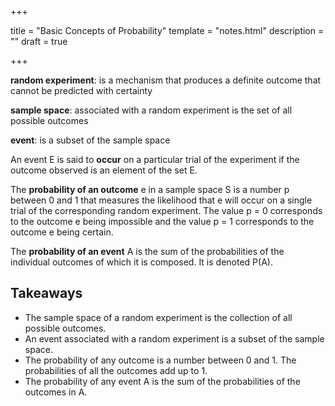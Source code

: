 +++

title = "Basic Concepts of Probability"
template = "notes.html"
description = ""
draft = true

+++

**random experiment**: is a mechanism that produces a definite outcome that cannot be predicted with certainty

**sample space**: associated with a random experiment is the set of all possible outcomes

**event**: is a subset of the sample space

An event E is said to **occur** on a particular trial of the experiment if the outcome observed is an element of the set E.

The **probability of an outcome** e in a sample space S is a number p between 0 and 1 that measures the likelihood that e will occur on a single trial of the corresponding random experiment. The value p = 0 corresponds to the outcome e being impossible and the value p = 1 corresponds to the outcome e being certain.

The **probability of an event** A is the sum of the probabilities of the individual outcomes of which it is composed. It is denoted P(A).

## Takeaways

- The sample space of a random experiment is the collection of all possible outcomes.
- An event associated with a random experiment is a subset of the sample space.
- The probability of any outcome is a number between 0 and 1. The probabilities of all the outcomes add up to 1.
- The probability of any event A is the sum of the probabilities of the outcomes in A.
